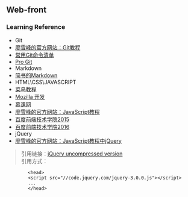 ## Web-front
### Learning Reference
* Git  
 * [廖雪峰的官方网站：Git教程](http://www.liaoxuefeng.com)  
 * [常用Git命令清单](http://www.ruanyifeng.com/blog/2015/12/git-cheat-sheet.html)  
 * [Pro Git](http://iissnan.com/progit/)
* Markdown  
 * [简书的Markdown](http://www.jianshu.com/p/8c1d594afd85)  
* HTML\CSS\JAVASCRIPT  
 * [菜鸟教程](http://www.runoob.com)  
 * [Mozilla 开发](https://developer.mozilla.org/zh-CN/)  
 * [慕课网](http://www.imooc.com)  
 * [廖雪峰的官方网站：JavaScript教程](http://www.liaoxuefeng.com)  
 * [百度前端技术学院2015](https://github.com/baidu-ife/ife)  
 * [百度前端技术学院2016](http://ife.baidu.com/task/all)
* jQuery  
 * [廖雪峰的官方网站：JavaScript教程中jQuery](http://www.liaoxuefeng.com)
> 引用链接：[jQuery uncompressed version](https://code.jquery.com/jquery-3.0.0.js)  
引用方式：
  
            <head>  
            <script src="//code.jquery.com/jquery-3.0.0.js"></script>  
            ...  
            </head>

